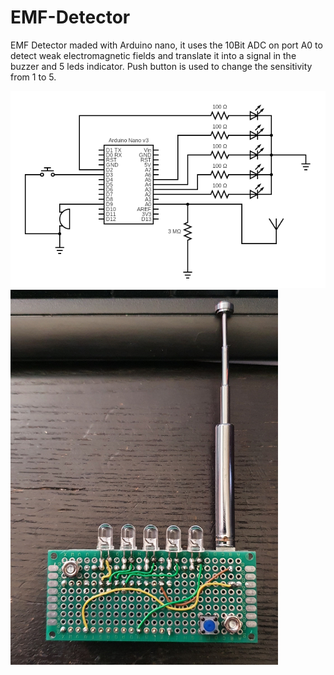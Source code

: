 # EMF-Detector
EMF Detector maded with Arduino nano, it uses the 10Bit ADC on port A0 to detect weak electromagnetic fields and translate it into a signal in the buzzer and 5 leds indicator. Push button is used to change the sensitivity from 1 to 5.

<img src="circuit.png"/>

<img src="EMFdetector.jpg" height="600"/>
